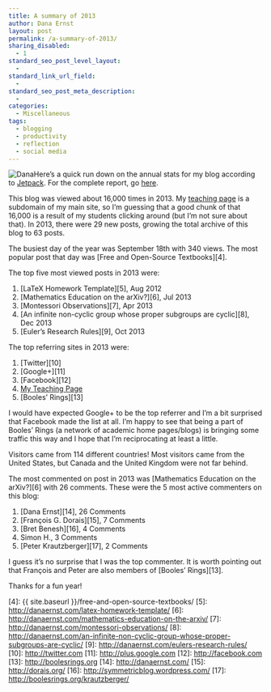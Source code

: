```yaml
---
title: A summary of 2013
author: Dana Ernst
layout: post
permalink: /a-summary-of-2013/
sharing_disabled:
  - 1
standard_seo_post_level_layout:
  - 
standard_link_url_field:
  - 
standard_seo_post_meta_description:
  - 
categories:
  - Miscellaneous
tags:
  - blogging
  - productivity
  - reflection
  - social media
---
```

<img src="{{ site.baseurl }}/images/2014/01/Dana-300x199.jpg?fit=300%2C199" alt="Dana" class="alignleft size-medium wp-image-1159" data-recalc-dims="1" />Here&#8217;s a quick run down on the annual stats for my blog according to [Jetpack][1]. For the complete report, go [here][2].

This blog was viewed about 16,000 times in 2013. My [teaching page][3] is a subdomain of my main site, so I&#8217;m guessing that a good chunk of that 16,000 is a result of my students clicking around (but I&#8217;m not sure about that). In 2013, there were 29 new posts, growing the total archive of this blog to 63 posts.

The busiest day of the year was September 18th with 340 views. The most popular post that day was [Free and Open-Source Textbooks][4].

The top five most viewed posts in 2013 were:

  1. [LaTeX Homework Template][5], Aug 2012
  2. [Mathematics Education on the arXiv?][6], Jul 2013
  3. [Montessori Observations][7], Apr 2013
  4. [An infinite non-cyclic group whose proper subgroups are cyclic][8], Dec 2013
  5. [Euler&#8217;s Research Rules][9], Oct 2013 

The top referring sites in 2013 were:

  1. [Twitter][10]
  2. [Google+][11]
  3. [Facebook][12]
  4. [My Teaching Page][3]
  5. [Booles&#8217; Rings][13]

I would have expected Google+ to be the top referrer and I&#8217;m a bit surprised that Facebook made the list at all. I&#8217;m happy to see that being a part of Booles&#8217; Rings (a network of academic home pages/blogs) is bringing some traffic this way and I hope that I&#8217;m reciprocating at least a little.

Visitors came from 114 different countries! Most visitors came from the United States, but Canada and the United Kingdom were not far behind.

The most commented on post in 2013 was [Mathematics Education on the arXiv?][6] with 26 comments. These were the 5 most active commenters on this blog:

  1. [Dana Ernst][14], 26 Comments
  2. [François G. Dorais][15], 7 Comments
  3. [Bret Benesh][16], 4 Comments
  4. Simon H., 3 Comments
  5. [Peter Krautzberger][17], 2 Comments

I guess it&#8217;s no surprise that I was the top commenter. It is worth pointing out that François and Peter are also members of [Booles&#8217; Rings][13].

Thanks for a fun year!

 [1]: http://jetpack.me/
 [2]: http://jetpack.me/annual-report/31858472/2013/
 [3]: http://teaching.danaernst.com
 [4]: {{ site.baseurl }}/free-and-open-source-textbooks/
 [5]: http://danaernst.com/latex-homework-template/
 [6]: http://danaernst.com/mathematics-education-on-the-arxiv/
 [7]: http://danaernst.com/montessori-observations/
 [8]: http://danaernst.com/an-infinite-non-cyclic-group-whose-proper-subgroups-are-cyclic/
 [9]: http://danaernst.com/eulers-research-rules/
 [10]: http://twitter.com
 [11]: http://plus.google.com
 [12]: http://facebook.com
 [13]: http://boolesrings.org
 [14]: http://danaernst.com/
 [15]: http://dorais.org/
 [16]: http://symmetricblog.wordpress.com/
 [17]: http://boolesrings.org/krautzberger/
